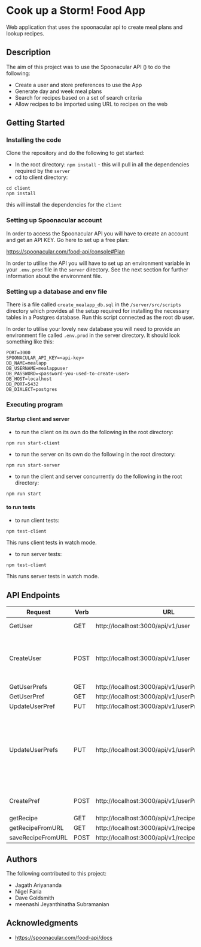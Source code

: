 # Cook up a Storm! Food App

Web application that uses the spoonacular api to create meal plans and lookup recipes.

## Description

The aim of this project was to use the Spoonacular API () to do the following:
- Create a user and store preferences to use the App
- Generate day and week meal plans
- Search for recipes based on a set of search criteria
- Allow recipes to be imported using URL to recipes on the web

## Getting Started

### Installing the code

Clone the repository and do the following to get started:
* In the root directory:
`npm install` - this will pull in all the dependencies required by the `server`
* cd to client directory:
```
cd client
npm install
```
this will install the dependencies for the `client`

### Setting up Spoonacular account

In order to access the Spoonacular API you will have to create an account and get an API KEY. Go here to set up a free plan:

https://spoonacular.com/food-api/console#Plan

In order to utilise the API you will have to set up an environment variable in your `.emv.prod` file in the `server` directory. See the next section for further information about the environment file.

### Setting up a database and env file

There is a file called `create_mealapp_db.sql` in the `/server/src/scripts` directory which provides all the setup required for installing the necessary tables in a Postgres database. Run this script connected as the root db user.

In order to utilise your lovely new database you will need to provide an environment file called `.env.prod` in the server directory. It should look something like this:
```
PORT=3000
SPOONACULAR_API_KEY=<api-key>
DB_NAME=mealapp
DB_USERNAME=mealappuser
DB_PASSWORD=<password-you-used-to-create-user>
DB_HOST=localhost
DB_PORT=5432
DB_DIALECT=postgres
```

### Executing program

#### Startup client and server

* to run the client on its own do the following in the root directory:
```
npm run start-client
```
* to run the server on its own do the following in the root directory:
```
npm run start-server
```
* to run the client and server concurrently do the following in the root directory:
```
npm run start
```
#### to run tests

* to run client tests:
```
npm test-client
```
This runs client tests in watch mode.

* to run server tests:
```
npm test-client
```
This runs server tests in watch mode.

## API Endpoints

| Request | Verb | URL | Params | Body Example |
|---|---|---|---|---|
| GetUser | GET | http://localhost:3000/api/v1/user | email, password |   |
| CreateUser | POST  | http://localhost:3000/api/v1/user  |   | {"email": "me@email.com", "first_name": "bob","last_name": "Smith","password": "password"} | 
| GetUserPrefs  | GET  | http://localhost:3000/api/v1/userPrefs  | user_id  |   |
| GetUserPref  | GET | http://localhost:3000/api/v1/userPrefs/{pref_name} | user_id  |   |
| UpdateUserPref  | PUT | http://localhost:3000/api/v1/userPrefs/{pref_name} | user_id | {"pref_value": 3008}  |
| UpdateUserPrefs  | PUT | http://localhost:3000/api/v1/userPrefs |  user_id | [{"pref_id": 2, "pref_name": "calories", "pref_value": "2500", "user_id": 36 }, {"pref_name": "cuisines", "pref_value": "French, British", "user_id": 36}] |
| CreatePref  | POST |  http://localhost:3000/api/v1/userPrefs | user_id | {"pref_name": "calories","pref_value": "1500", "user_id": 36} |
| getRecipe | GET | http://localhost:3000/api/v1/recipe | recipeId |  |
| getRecipeFromURL | GET | http://localhost:3000/api/v1/recipe/ext | url |  |
| saveRecipeFromURL | POST | http://localhost:3000/api/v1/recipe/save | url |  |


## Authors

The following contributed to this project:

- Jagath Ariyananda
- Nigel Faria
- Dave Goldsmith
- meenashi Jeyanthinatha Subramanian


## Acknowledgments

* https://spoonacular.com/food-api/docs
